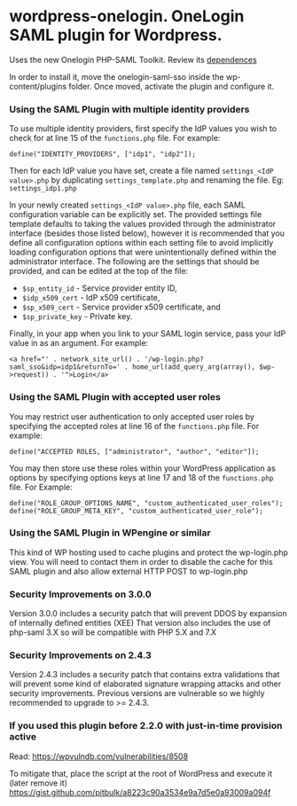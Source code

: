 # wordpress-onelogin. OneLogin SAML plugin for Wordpress. #

Uses the new Onelogin PHP-SAML Toolkit. Review its [dependences](https://github.com/onelogin/php-saml#dependences)

In order to install it, move the onelogin-saml-sso inside the wp-content/plugins folder.
Once moved, activate the plugin and configure it.

### Using the SAML Plugin with multiple identity providers

To use multiple identity providers, first specify the IdP values you wish to check for at line 15 of the `functions.php` file. For example:

```define("IDENTITY_PROVIDERS", ["idp1", "idp2"]);```

Then for each IdP value you have set, create a file named `settings_<IdP value>.php` by duplicating `settings_template.php` and renaming the file. Eg: `settings_idp1.php`

In your newly created `settings_<IdP value>.php` file, each SAML configuration variable can be explicitly set. The provided settings file template defaults to taking the values provided through the administrator interface (besides those listed below), however it is recommended that you define all configuration options within each setting file to avoid implicitly loading configuration options that were unintentionally defined within the administrator interface. The following are the settings that should be provided, and can be edited at the top of the file:
-   `$sp_entity_id` - Service provider entity ID,
-   `$idp_x509_cert` - IdP x509 certificate,
-   `$sp_x509_cert` - Service provider x509 certificate, and
-   `$sp_private_key` - Private key.

Finally, in your app when you link to your SAML login service, pass your IdP value in as an argument. For example:

```
<a href="' . network_site_url() . '/wp-login.php?saml_sso&idp=idp1&returnTo=' . home_url(add_query_arg(array(), $wp->request)) . '">Login</a>
```

### Using the SAML Plugin with accepted user roles

You may restrict user authentication to only accepted user roles by specifying the accepted roles at line 16 of the `functions.php` file. For example:

```
define("ACCEPTED ROLES, ["administrator", "author", "editor"]);
```

You may then store use these roles within your WordPress application as options by specifying options keys at line 17 and 18 of the `functions.php` file. For Example:

```
define("ROLE_GROUP_OPTIONS_NAME", "custom_authenticated_user_roles");
define("ROLE_GROUP_META_KEY", "custom_authenticated_user_role");
```

### Using the SAML Plugin in WPengine or similar ###

This kind of WP hosting used to cache plugins and protect the wp-login.php view.
You will need to contact them in order to disable the cache for this SAML plugin and also allow external HTTP POST to
wp-login.php

### Security Improvements on 3.0.0 ###

Version 3.0.0 includes a security patch that will prevent DDOS by expansion of internally defined entities (XEE)
That version also includes the use of php-saml 3.X so will be compatible with PHP 5.X and 7.X

### Security Improvements on 2.4.3 ###

Version 2.4.3 includes a security patch that contains extra validations that will prevent some kind of elaborated signature wrapping attacks and other security improvements. Previous versions are vulnerable so we highly recommended to upgrade to >= 2.4.3.


### If you used this plugin before 2.2.0 with just-in-time provision active ###
Read: https://wpvulndb.com/vulnerabilities/8508

To mitigate that, place the script at the root of WordPress and execute it (later remove it)
https://gist.github.com/pitbulk/a8223c90a3534e9a7d5e0a93009a094f
